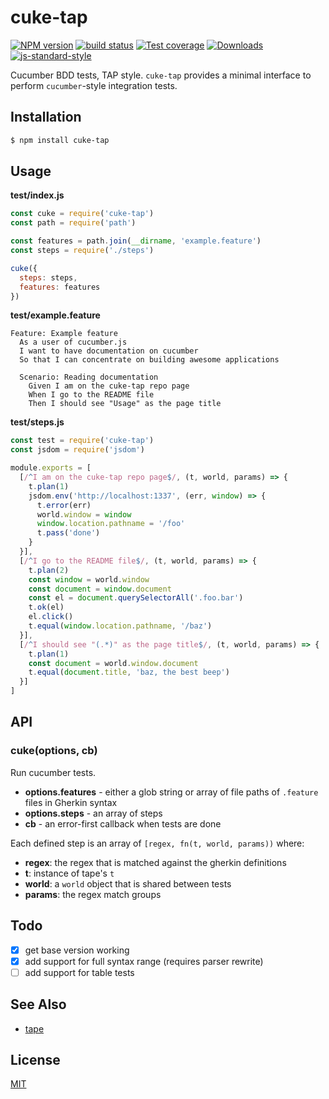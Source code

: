 # cuke-tap
[![NPM version][npm-image]][npm-url]
[![build status][travis-image]][travis-url]
[![Test coverage][codecov-image]][codecov-url]
[![Downloads][downloads-image]][downloads-url]
[![js-standard-style][standard-image]][standard-url]

Cucumber BDD tests, TAP style. `cuke-tap` provides a minimal interface to
perform `cucumber`-style integration tests.

## Installation
```sh
$ npm install cuke-tap
```

## Usage
__test/index.js__
```js
const cuke = require('cuke-tap')
const path = require('path')

const features = path.join(__dirname, 'example.feature')
const steps = require('./steps')

cuke({
  steps: steps,
  features: features
})
```

__test/example.feature__
```feature
Feature: Example feature
  As a user of cucumber.js
  I want to have documentation on cucumber
  So that I can concentrate on building awesome applications

  Scenario: Reading documentation
    Given I am on the cuke-tap repo page
    When I go to the README file
    Then I should see "Usage" as the page title
```

__test/steps.js__
```js
const test = require('cuke-tap')
const jsdom = require('jsdom')

module.exports = [
  [/^I am on the cuke-tap repo page$/, (t, world, params) => {
    t.plan(1)
    jsdom.env('http://localhost:1337', (err, window) => {
      t.error(err)
      world.window = window
      window.location.pathname = '/foo'
      t.pass('done')
    }
  }],
  [/^I go to the README file$/, (t, world, params) => {
    t.plan(2)
    const window = world.window
    const document = window.document
    const el = document.querySelectorAll('.foo.bar')
    t.ok(el)
    el.click()
    t.equal(window.location.pathname, '/baz')
  }],
  [/^I should see "(.*)" as the page title$/, (t, world, params) => {
    t.plan(1)
    const document = world.window.document
    t.equal(document.title, 'baz, the best beep')
  }]
]


```

## API
### cuke(options, cb)
Run cucumber tests.
- __options.features__ - either a glob string or array of file paths
  of `.feature` files in Gherkin syntax
- __options.steps__ - an array of steps
- __cb__ - an error-first callback when tests are done

Each defined step is an array of `[regex, fn(t, world, params))` where:
- __regex__: the regex that is matched against the gherkin definitions
- __t__: instance of tape's `t`
- __world__: a `world` object that is shared between tests
- __params__: the regex match groups

## Todo
- [x] get base version working
- [x] add support for full syntax range (requires parser rewrite)
- [ ] add support for table tests

## See Also
- [tape](https://github.com/substack/tape)

## License
[MIT](https://tldrlegal.com/license/mit-license)

[npm-image]: https://img.shields.io/npm/v/cuke-tap.svg?style=flat-square
[npm-url]: https://npmjs.org/package/cuke-tap
[travis-image]: https://img.shields.io/travis/yoshuawuyts/cuke-tap/master.svg?style=flat-square
[travis-url]: https://travis-ci.org/yoshuawuyts/cuke-tap
[codecov-image]: https://img.shields.io/codecov/c/github/yoshuawuyts/cuke-tap/master.svg?style=flat-square
[codecov-url]: https://codecov.io/github/yoshuawuyts/cuke-tap
[downloads-image]: http://img.shields.io/npm/dm/cuke-tap.svg?style=flat-square
[downloads-url]: https://npmjs.org/package/cuke-tap
[standard-image]: https://img.shields.io/badge/code%20style-standard-brightgreen.svg?style=flat-square
[standard-url]: https://github.com/feross/standard
